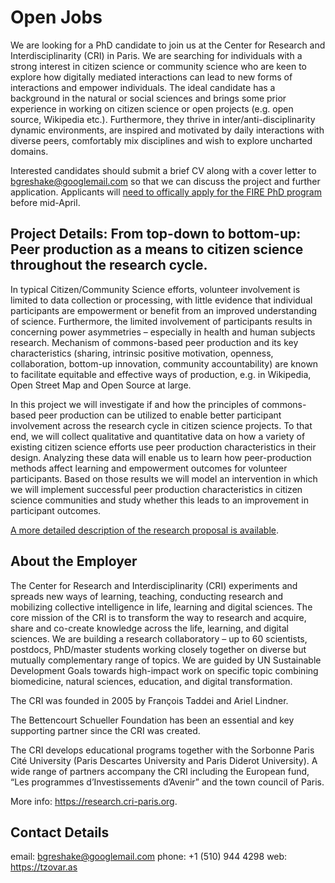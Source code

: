 # Open Jobs
We are looking for a PhD candidate to join us at the Center for Research and Interdisciplinarity (CRI) in Paris. We are searching for individuals with a strong interest in citizen science or community science who are keen to explore how digitally mediated interactions can lead to new forms of interactions and empower individuals. The ideal candidate has a background in the natural or social sciences and brings some prior experience in working on citizen science or open projects (e.g. open source, Wikipedia etc.). Furthermore, they thrive in inter/anti-disciplinarity dynamic environments, are inspired and motivated by daily interactions with diverse peers, comfortably mix disciplines and wish to explore uncharted domains.

Interested candidates should submit a brief CV along with a cover letter to bgreshake@googlemail.com so that we can discuss the project and further application. Applicants will [need to offically apply for the FIRE PhD program](https://cri-paris.org/fire/) before mid-April.

## Project Details: From top-down to bottom-up: Peer production as a means to citizen science throughout the research cycle.
In typical Citizen/Community Science efforts, volunteer involvement is limited to data collection or processing, with little evidence that individual participants are empowerment or benefit from an improved understanding of science. Furthermore, the limited involvement of participants results in concerning power asymmetries – especially in health and human subjects research. Mechanism of commons-based peer production and its key characteristics (sharing, intrinsic positive motivation, openness, collaboration, bottom-up innovation, community accountability) are known to facilitate equitable and effective ways of production, e.g. in Wikipedia, Open Street Map and Open Source at large.

In this project we will investigate if and how the principles of commons-based peer production can be utilized to enable better participant involvement across the research cycle in citizen science projects. To that end, we will collect qualitative and quantitative data on how a variety of existing citizen science efforts use peer production characteristics in their design. Analyzing these data will enable us to learn how peer-production methods affect learning and empowerment outcomes for volunteer participants. Based on those results we will model an intervention in which we will implement successful peer production characteristics in citizen science communities and study whether this leads to an improvement in participant outcomes.

[A more detailed description of the research proposal is available](proposal_details.pdf).

## About the Employer

The Center for Research and Interdisciplinarity (CRI) experiments and spreads new ways of learning, teaching, conducting research and mobilizing collective intelligence in life, learning and digital sciences. The core mission of the CRI is to transform the way to research and acquire, share and co-create knowledge across the life, learning, and digital sciences. We are building a research collaboratory – up to 60 scientists, postdocs, PhD/master students working closely together on diverse but mutually complementary range of topics. We are guided by UN Sustainable Development Goals towards high-impact work on specific topic combining biomedicine, natural sciences, education, and digital transformation.

The CRI was founded in 2005 by François Taddei and Ariel Lindner.

The Bettencourt Schueller Foundation has been an essential and key supporting partner since the CRI was created.

The CRI develops educational programs together with the Sorbonne Paris Cité University (Paris Descartes University and Paris Diderot University). A wide range of partners accompany the CRI including the European fund, “Les programmes d’Investissements d’Avenir”  and the town council of Paris.

More info: https://research.cri-paris.org.

## Contact Details
email: bgreshake@googlemail.com
phone: +1 (510) 944 4298
web: https://tzovar.as
